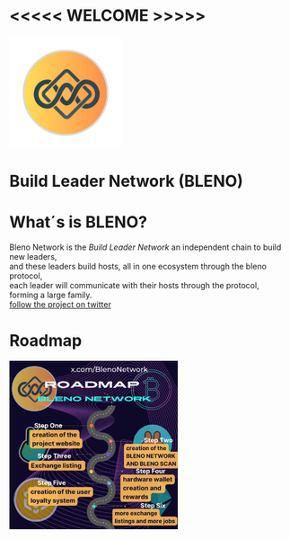 # <<<<< WELCOME >>>>>                                           
<img src='logo.png' width='200' height='200'  alt="Project's logo" />

# Build Leader Network (BLENO)

# What´s is BLENO?

Bleno Network is the *Build Leader Network* an independent chain to build new leaders,</br>
and these leaders build hosts, all in one ecosystem through the bleno protocol, </br>
each leader will communicate with their hosts through the protocol, </br>
forming a large family.</br>
[follow the project on twitter](https://x.com/BlenoNetwork) 

# Roadmap

<img src='rdmp.png' width='300' height='300'  alt="Project's logo" />
